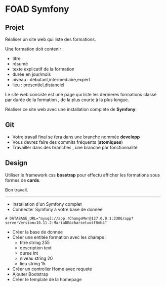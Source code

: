 # FOAD Symfony

## Projet

Réaliser un site web qui liste des formations.

Une formation doit contenir :
- titre
- résumé
- texte explicatif de la formation
- durée en jour/mois
- niveau : débutant,intermediaire,expert
- lieu : présentiel,distanciel

Le site web consiste est une page qui liste les dernieres formations classé par durée de la formation , de la plus courte à la plus longue.

Réaliser ce site web avec une installation compléte de **Symfony**.

## Git

- Votre travail final se fera dans une branche nommée **developp**
- Vous devrez faire des commits fréquents (**atomiques**) 
- Travailler dans des branches , une branche par fonctionnalité

## Design

Utiliser le framework css **bosstrap** pour effectu afficher les formations sous formes de **cards**.

Bon travail.

---

- Installation d'un Symfony complet
- Connecter Symfony à votre base de donnée

```
# DATABASE_URL="mysql://app:!ChangeMe!@127.0.0.1:3306/app?serverVersion=10.11.2-MariaDB&charset=utf8mb4"
```
- Créer la base de donnée
- Créer une entitée formation avec les champs :
    - titre string 255
    - description text
    - duree int
    - niveau string 20
    - lieu string 15
- Créer un controller Home avec requete
- Ajouter Bootstrap 
- Créer le template de la homepage